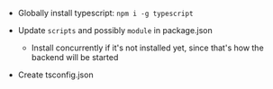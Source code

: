 - Globally install typescript:
`npm i -g typescript`

- Update `scripts` and possibly `module` in package.json
     - Install concurrently if it's not installed yet, since that's how the backend will be started
- Create tsconfig.json